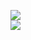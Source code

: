 [![](https://img.shields.io/badge/Made%20With-Github%20Spray-lightgrey.svg?style=for-the-badge&logo=github)](https://github.com/Annihil/github-spray#11200)  
[![](https://i.imgur.com/2DrTn0Z.gif)](https://github.com/Annihil/github-spray)